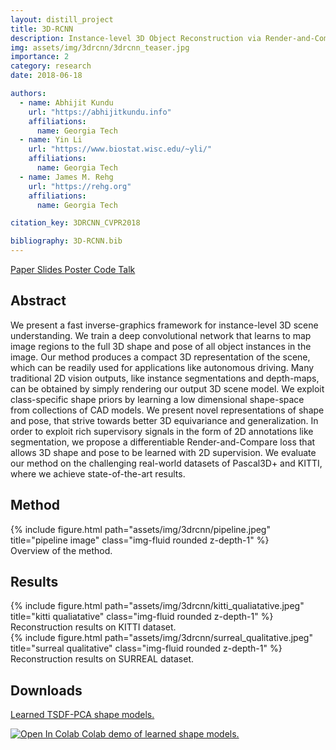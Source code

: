 ```yaml
---
layout: distill_project
title: 3D-RCNN
description: Instance-level 3D Object Reconstruction via Render-and-Compare
img: assets/img/3drcnn/3drcnn_teaser.jpg
importance: 2
category: research
date: 2018-06-18

authors:
  - name: Abhijit Kundu
    url: "https://abhijitkundu.info"
    affiliations:
      name: Georgia Tech
  - name: Yin Li
    url: "https://www.biostat.wisc.edu/~yli/"
    affiliations:
      name: Georgia Tech
  - name: James M. Rehg
    url: "https://rehg.org"
    affiliations:
      name: Georgia Tech

citation_key: 3DRCNN_CVPR2018

bibliography: 3D-RCNN.bib
---
```


<p>
    <a href="../../assets/pdf/3DRCNN_CVPR18.pdf" class="btn btn-primary z-depth-1">Paper <i class="fas fa-file-pdf"></i></a>
    <a href="../../assets/pdf/3DRCNN_CVPR18_slides.pdf" class="btn btn-primary z-depth-1">Slides <i class="fas fa-file-powerpoint"></i></a>
    <a href="../../assets/pdf/3DRCNN_CVPR18_poster.pdf" class="btn btn-primary z-depth-1">Poster <i class="fas fa-file-pdf"></i></a>
    <a href="https://colab.research.google.com/drive/13sMw-nUw1tmZzuLvMduRr71bcJRy72Ly" class="btn btn-primary z-depth-1">Code <i class="fab fa-github"></i></a>
    <a href="https://youtu.be/Jl1NeziAHFY?t=6m57s" class="btn btn-primary z-depth-1">Talk <i class="fab fa-youtube"></i></a>
</p>


## Abstract

We present a fast inverse-graphics framework for instance-level 3D scene understanding. We train a deep convolutional network that learns to map image regions to the full 3D shape and pose of all object instances in the image. Our method produces a compact 3D representation of the scene, which can be readily used for applications like autonomous driving. Many traditional 2D vision outputs, like instance segmentations and depth-maps, can be obtained by simply rendering our output 3D scene model. We exploit class-specific shape priors by learning a low dimensional shape-space from collections of CAD models. We present novel representations of shape and pose, that strive towards better 3D equivariance and generalization. In order to exploit rich supervisory signals in the form of 2D annotations like segmentation, we propose a differentiable Render-and-Compare loss that allows 3D shape and pose to be learned with 2D supervision. We evaluate our method on the challenging real-world datasets of Pascal3D+ and KITTI, where we achieve state-of-the-art results.

## Method

<div class="row l-page">
    <div class="col-sm mt-3 mt-md-0">
        {% include figure.html path="assets/img/3drcnn/pipeline.jpeg" title="pipeline image" class="img-fluid rounded z-depth-1" %}
    </div>
</div>
<div class="caption">
    Overview of the method.
</div>

## Results

<div class="row l-page">
    <div class="col-sm mt-3 mt-md-0">
        {% include figure.html path="assets/img/3drcnn/kitti_qualiatative.jpeg" title="kitti qualiatative" class="img-fluid rounded z-depth-1" %}
    </div>
</div>
<div class="caption">
    Reconstruction results on KITTI<d-cite key="Geiger2012CVPR"></d-cite> dataset.
</div>

<div class="row l-page">
    <div class="col-sm mt-3 mt-md-0">
        {% include figure.html path="assets/img/3drcnn/surreal_qualitative.jpeg" title="surreal qualitative" class="img-fluid rounded z-depth-1" %}
    </div>
</div>
<div class="caption">
    Reconstruction results on SURREAL<d-cite key="varol2017surreal"></d-cite>  dataset.
</div>


## Downloads

<p>
    <a href="https://drive.google.com/uc?id=1Im74Wbj807iOLlWQpkTHIlislvCHsSVZ">
        <i class="fab fa-google-drive"></i> Learned TSDF-PCA shape models.
    </a>
</p>


<p>
    <a href="https://colab.research.google.com/drive/13sMw-nUw1tmZzuLvMduRr71bcJRy72Ly">
        <img src="https://colab.research.google.com/assets/colab-badge.svg" alt="Open In Colab"/> Colab demo of learned shape models.
    </a>
</p>
